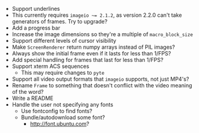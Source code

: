 - Support underlines
- This currently requires `imageio ~= 2.1.2`, as version 2.2.0 can't take
  generators of frames.  Try to upgrade?
- Add a progress bar
- Increase the image dimensions so they're a multiple of `macro_block_size`
- Support different levels of cursor visibility
- Make `ScreenRenderer` return numpy arrays instead of PIL images?
- Always show the initial frame even if it lasts for less than 1/FPS?
- Add special handling for frames that last for less than 1/FPS?
- Support xterm ACS sequences
    - This may require changes to `pyte`
- Support all video output formats that `imageio` supports, not just MP4's?
- Rename `Frame` to something that doesn't conflict with the video meaning of
  the word?
- Write a README
- Handle the user not specifying any fonts
    - Use fontconfig to find fonts?
    - Bundle/autodownload some font?
        - <http://font.ubuntu.com>?
